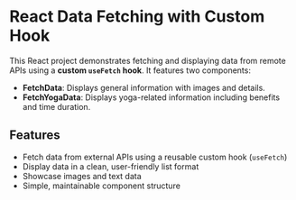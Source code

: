 # React Data Fetching with Custom Hook

This React project demonstrates fetching and displaying data from remote APIs using a **custom `useFetch` hook**. It features two components:

- **FetchData**: Displays general information with images and details.
- **FetchYogaData**: Displays yoga-related information including benefits and time duration.

## Features

- Fetch data from external APIs using a reusable custom hook (`useFetch`)
- Display data in a clean, user-friendly list format
- Showcase images and text data
- Simple, maintainable component structure


